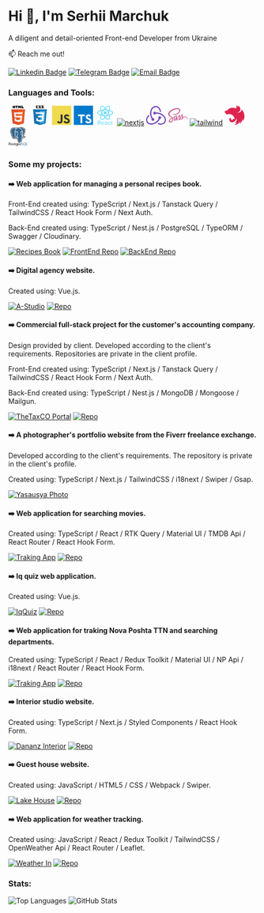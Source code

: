 # Hi 👋, I'm Serhii Marchuk
A diligent and detail-oriented Front-end Developer from Ukraine

📫 Reach me out!

[![Linkedin Badge](https://img.shields.io/badge/LinkedIn-white?style=flat&logo=linkedin&logoColor=white&labelColor=%230A66C2&color=%230A66C2)](http://www.linkedin.com/in/serhiimarchuk) [![Telegram Badge](https://img.shields.io/badge/Telegram-white?style=flat&logo=telegram&logoColor=white&labelColor=%2326A5E4&color=%2326A5E4)](https://t.me/Sergii_Marchuk) [![Email Badge](https://img.shields.io/badge/Email-white?style=flat&logo=gmail&logoColor=white&labelColor=%23EA4335&color=%23EA4335)](mailto:marchuk1992@gmail.com)

### Languages and Tools:
[<img src="https://raw.githubusercontent.com/devicons/devicon/master/icons/html5/html5-original-wordmark.svg" alt="html5" width="40" height="40"/>](https://www.w3.org/html/) [<img src="https://raw.githubusercontent.com/devicons/devicon/master/icons/css3/css3-original-wordmark.svg" alt="css3" width="40" height="40"/>](https://www.w3schools.com/css/) [<img src="https://raw.githubusercontent.com/devicons/devicon/master/icons/javascript/javascript-original.svg" alt="javascript0" width="40" height="40"/>](https://developer.mozilla.org/en-US/docs/Web/JavaScript) [<img src="https://raw.githubusercontent.com/devicons/devicon/master/icons/typescript/typescript-original.svg" alt="typescript" width="40" height="40"/>](https://www.typescriptlang.org/) [<img src="https://raw.githubusercontent.com/devicons/devicon/master/icons/react/react-original-wordmark.svg" alt="react" width="40" height="40"/>](https://reactjs.org/) [<img src="https://cdn.worldvectorlogo.com/logos/nextjs-2.svg" alt="nextjs" width="40" height="40"/>](https://nextjs.org/) [<img src="https://raw.githubusercontent.com/devicons/devicon/master/icons/redux/redux-original.svg" alt="redux" width="40" height="40"/>](https://redux.js.org) [<img src="https://raw.githubusercontent.com/devicons/devicon/master/icons/sass/sass-original.svg" alt="sass" width="40" height="40"/>](https://sass-lang.com) [<img src="https://www.vectorlogo.zone/logos/tailwindcss/tailwindcss-icon.svg" alt="tailwind" width="40" height="40"/>](https://tailwindcss.com/) [<img src="https://raw.githubusercontent.com/devicons/devicon/master/icons/nestjs/nestjs-original.svg" alt="nestjs" width="40" height="40"/>](https://nestjs.com/) [<img src="https://raw.githubusercontent.com/devicons/devicon/master/icons/postgresql/postgresql-original-wordmark.svg" alt="postgresql" width="40" height="40"/>](https://www.postgresql.org)

### Some my projects:
#### ➡️ Web application for managing a personal  recipes book.

Front-End created using: TypeScript / Next.js / Tanstack Query / TailwindCSS / React Hook Form / Next Auth. 

Back-End created using: TypeScript / Nest.js / PostgreSQL / TypeORM / Swagger / Cloudinary.

[![Recipes Book](https://img.shields.io/badge/Recipes%20Book-white?style=for-the-badge&color=25c2a0)](https://recipes-book-frontend.vercel.app/) [![FrontEnd Repo](https://img.shields.io/badge/FrontEnd%20Repo-white?style=for-the-badge&logo=github&logoColor=white&color=373f51)](https://github.com/MarS-27/recipes-book-frontend) [![BackEnd Repo](https://img.shields.io/badge/BackEnd%20Repo-white?style=for-the-badge&logo=github&logoColor=white&color=242e34)](https://github.com/MarS-27/recipes-book-backend)
#### ➡️ Digital agency website. 
Сreated using: Vue.js.

[![A-Studio](https://img.shields.io/badge/A%20Studio-white?style=for-the-badge&color=25c2a0)](https://a-studio-peach.vercel.app/) [![Repo](https://img.shields.io/badge/Repo-white?style=for-the-badge&logo=github&logoColor=white&color=373f51)](https://github.com/MarS-27/A-Studio)
#### ➡️ Commercial full-stack project for the customer's accounting company. 
Design provided by client. Developed according to the client's requirements. Repositories are private in the client profile.

Front-End created using: TypeScript / Next.js / Tanstack Query / TailwindCSS / React Hook Form / Next Auth.

Back-End created using: TypeScript / Nest.js / MongoDB / Mongoose / Mailgun.

[![TheTaxCO Portal](https://img.shields.io/badge/TheTaxCO%20Portal-white?style=for-the-badge&color=25c2a0)](https://portal.thetaxco.ca/) [![Repo](https://img.shields.io/badge/Repo-white?style=for-the-badge&logo=github&logoColor=white&color=373f51)](https://github.com/MarS-27/portal-thetaxco)
#### ➡️ A photographer's portfolio website from the Fiverr freelance exchange. 
Developed according to the client's requirements. The repository is private in the client's profile.

Сreated using: TypeScript / Next.js / TailwindCSS / i18next / Swiper / Gsap.

[![Yasausya Photo](https://img.shields.io/badge/Yasausya%20Photo-white?style=for-the-badge&color=25c2a0)](https://yasausya.com/) 
#### ➡️ Web application for searching movies.
Сreated using: TypeScript / React / RTK Query / Material UI / TMDB Api / React Router / React Hook Form.

[![Traking App](https://img.shields.io/badge/Movies%20App-white?style=for-the-badge&color=25c2a0)](https://movies-app-chi-three.vercel.app/) [![Repo](https://img.shields.io/badge/Repo-white?style=for-the-badge&logo=github&logoColor=white&color=373f51)](https://github.com/MarS-27/movies-app)
#### ➡️ Iq quiz web application. 
Сreated using: Vue.js.

[![IqQuiz](https://img.shields.io/badge/IqQuiz-white?style=for-the-badge&color=25c2a0)](https://iq-quiz-test.vercel.app/) [![Repo](https://img.shields.io/badge/Repo-white?style=for-the-badge&logo=github&logoColor=white&color=373f51)](https://github.com/MarS-27/IqQuiz-test)
#### ➡️ Web application for traking Nova Poshta TTN and searching departments.
Сreated using: TypeScript / React / Redux Toolkit / Material UI / NP Api / i18next / React Router / React Hook Form.

[![Traking App](https://img.shields.io/badge/Traking%20App-white?style=for-the-badge&color=25c2a0)](https://mars-27.github.io/np-app-test/) [![Repo](https://img.shields.io/badge/Repo-white?style=for-the-badge&logo=github&logoColor=white&color=373f51)](https://github.com/MarS-27/np-app-test)
#### ➡️ Interior studio website. 
Сreated using: TypeScript / Next.js / Styled Components / React Hook Form.

[![Dananz Interior](https://img.shields.io/badge/Dananz%20Interior-white?style=for-the-badge&color=25c2a0)](https://dananz-interior.vercel.app/) [![Repo](https://img.shields.io/badge/Repo-white?style=for-the-badge&logo=github&logoColor=white&color=373f51)](https://github.com/MarS-27/dananz-interior)
#### ➡️ Guest house website. 
Сreated using: JavaScript / HTML5 / CSS / Webpack / Swiper.

[![Lake House](https://img.shields.io/badge/Lake%20House-white?style=for-the-badge&color=25c2a0)](https://mars-27.github.io/lake-house/) [![Repo](https://img.shields.io/badge/Repo-white?style=for-the-badge&logo=github&logoColor=white&color=373f51)](https://github.com/MarS-27/lake-house)
#### ➡️  Web application for weather tracking.
Сreated using: JavaScript / React / Redux Toolkit / TailwindCSS / OpenWeather Api / React Router / Leaflet.

[![Weather In](https://img.shields.io/badge/Weather%20In-white?style=for-the-badge&color=25c2a0)](https://mars-27.github.io/weather-in/) [![Repo](https://img.shields.io/badge/Repo-white?style=for-the-badge&logo=github&logoColor=white&color=373f51)](https://github.com/MarS-27/weather-in)

### Stats:
![Top Languages](https://github-readme-stats.vercel.app/api/top-langs?username=mars-27&show_icons=true&locale=en&layout=compact&theme=calm)
![GitHub Stats](https://github-readme-stats.vercel.app/api?username=mars-27&show_icons=true&locale=en&theme=calm)



